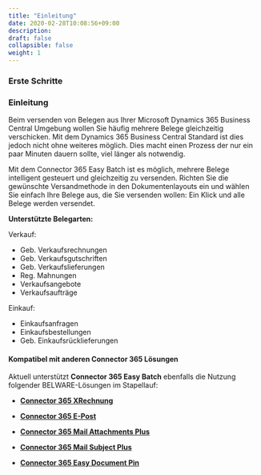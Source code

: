 ```yaml
---
title: "Einleitung"
date: 2020-02-28T10:08:56+09:00
description: 
draft: false
collapsible: false
weight: 1
---
```

### Erste Schritte

### Einleitung

Beim versenden von Belegen aus Ihrer Microsoft Dynamics 365 Business Central Umgebung wollen Sie häufig mehrere Belege gleichzeitig verschicken. Mit dem Dynamics 365 Business Central Standard ist dies jedoch nicht ohne weiteres möglich. Dies macht einen Prozess der nur ein paar Minuten dauern sollte, viel länger als notwendig.

Mit dem Connector 365 Easy Batch ist es möglich, mehrere Belege intelligent gesteuert und gleichzeitig zu versenden. Richten Sie die gewünschte Versandmethode in den Dokumentenlayouts ein und wählen Sie einfach Ihre Belege aus, die Sie versenden wollen:  Ein Klick und alle Belege werden versendet.

**Unterstützte Belegarten:**

Verkauf:
- Geb. Verkaufsrechnungen
- Geb. Verkaufsgutschriften
- Geb. Verkaufslieferungen
- Reg. Mahnungen
- Verkaufsangebote
- Verkaufsaufträge

Einkauf:
- Einkaufsanfragen
- Einkaufsbestellungen
- Geb. Einkaufsrücklieferungen

#### Kompatibel mit anderen Connector 365 Lösungen

Aktuell unterstützt **Connector 365 Easy Batch** ebenfalls die Nutzung folgender BELWARE-Lösungen im Stapellauf:
 - [**Connector 365 XRechnung**](/de-de/apps/xrechnung/)

 - [**Connector 365 E-Post**](/de-de/apps/e-post)

 - [**Connector 365 Mail Attachments Plus**](/de-de/apps/mail-attachments-plus)

 - [**Connector 365 Mail Subject Plus**](/de-de/apps/mail-subject-plus)

 - [**Connector 365 Easy Document Pin**](/de-de/apps/easy-document-pin)